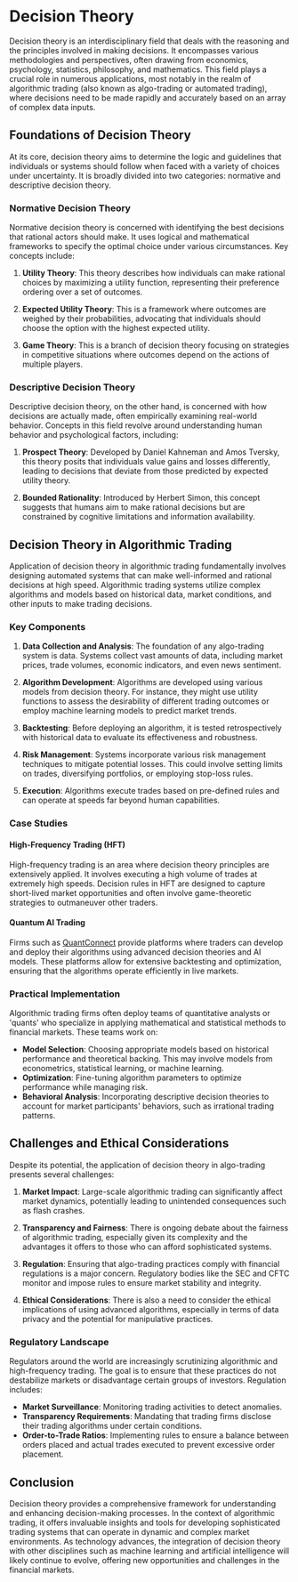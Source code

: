 # Decision Theory

Decision theory is an interdisciplinary field that deals with the reasoning and the principles involved in making decisions. It encompasses various methodologies and perspectives, often drawing from economics, psychology, statistics, philosophy, and mathematics. This field plays a crucial role in numerous applications, most notably in the realm of algorithmic trading (also known as algo-trading or automated trading), where decisions need to be made rapidly and accurately based on an array of complex data inputs.

## Foundations of Decision Theory

At its core, decision theory aims to determine the logic and guidelines that individuals or systems should follow when faced with a variety of choices under uncertainty. It is broadly divided into two categories: normative and descriptive decision theory.

### Normative Decision Theory

Normative decision theory is concerned with identifying the best decisions that rational actors should make. It uses logical and mathematical frameworks to specify the optimal choice under various circumstances. Key concepts include:

1. **Utility Theory**: This theory describes how individuals can make rational choices by maximizing a utility function, representing their preference ordering over a set of outcomes. 

2. **Expected Utility Theory**: This is a framework where outcomes are weighed by their probabilities, advocating that individuals should choose the option with the highest expected utility.

3. **Game Theory**: This is a branch of decision theory focusing on strategies in competitive situations where outcomes depend on the actions of multiple players.

### Descriptive Decision Theory

Descriptive decision theory, on the other hand, is concerned with how decisions are actually made, often empirically examining real-world behavior. Concepts in this field revolve around understanding human behavior and psychological factors, including:

1. **Prospect Theory**: Developed by Daniel Kahneman and Amos Tversky, this theory posits that individuals value gains and losses differently, leading to decisions that deviate from those predicted by expected utility theory.

2. **Bounded Rationality**: Introduced by Herbert Simon, this concept suggests that humans aim to make rational decisions but are constrained by cognitive limitations and information availability.

## Decision Theory in Algorithmic Trading

Application of decision theory in algorithmic trading fundamentally involves designing automated systems that can make well-informed and rational decisions at high speed. Algorithmic trading systems utilize complex algorithms and models based on historical data, market conditions, and other inputs to make trading decisions.

### Key Components

1. **Data Collection and Analysis**: The foundation of any algo-trading system is data. Systems collect vast amounts of data, including market prices, trade volumes, economic indicators, and even news sentiment.

2. **Algorithm Development**: Algorithms are developed using various models from decision theory. For instance, they might use utility functions to assess the desirability of different trading outcomes or employ machine learning models to predict market trends.

3. **Backtesting**: Before deploying an algorithm, it is tested retrospectively with historical data to evaluate its effectiveness and robustness.

4. **Risk Management**: Systems incorporate various risk management techniques to mitigate potential losses. This could involve setting limits on trades, diversifying portfolios, or employing stop-loss rules.

5. **Execution**: Algorithms execute trades based on pre-defined rules and can operate at speeds far beyond human capabilities.

### Case Studies

#### High-Frequency Trading (HFT)

High-frequency trading is an area where decision theory principles are extensively applied. It involves executing a high volume of trades at extremely high speeds. Decision rules in HFT are designed to capture short-lived market opportunities and often involve game-theoretic strategies to outmaneuver other traders.

#### Quantum AI Trading

Firms such as [QuantConnect](https://www.quantconnect.com/) provide platforms where traders can develop and deploy their algorithms using advanced decision theories and AI models. These platforms allow for extensive backtesting and optimization, ensuring that the algorithms operate efficiently in live markets.

### Practical Implementation

Algorithmic trading firms often deploy teams of quantitative analysts or 'quants' who specialize in applying mathematical and statistical methods to financial markets. These teams work on:

- **Model Selection**: Choosing appropriate models based on historical performance and theoretical backing. This may involve models from econometrics, statistical learning, or machine learning.
- **Optimization**: Fine-tuning algorithm parameters to optimize performance while managing risk.
- **Behavioral Analysis**: Incorporating descriptive decision theories to account for market participants' behaviors, such as irrational trading patterns.

## Challenges and Ethical Considerations

Despite its potential, the application of decision theory in algo-trading presents several challenges:

1. **Market Impact**: Large-scale algorithmic trading can significantly affect market dynamics, potentially leading to unintended consequences such as flash crashes.

2. **Transparency and Fairness**: There is ongoing debate about the fairness of algorithmic trading, especially given its complexity and the advantages it offers to those who can afford sophisticated systems.

3. **Regulation**: Ensuring that algo-trading practices comply with financial regulations is a major concern. Regulatory bodies like the SEC and CFTC monitor and impose rules to ensure market stability and integrity.

4. **Ethical Considerations**: There is also a need to consider the ethical implications of using advanced algorithms, especially in terms of data privacy and the potential for manipulative practices.

### Regulatory Landscape

Regulators around the world are increasingly scrutinizing algorithmic and high-frequency trading. The goal is to ensure that these practices do not destabilize markets or disadvantage certain groups of investors. Regulation includes:

- **Market Surveillance**: Monitoring trading activities to detect anomalies.
- **Transparency Requirements**: Mandating that trading firms disclose their trading algorithms under certain conditions.
- **Order-to-Trade Ratios**: Implementing rules to ensure a balance between orders placed and actual trades executed to prevent excessive order placement.

## Conclusion

Decision theory provides a comprehensive framework for understanding and enhancing decision-making processes. In the context of algorithmic trading, it offers invaluable insights and tools for developing sophisticated trading systems that can operate in dynamic and complex market environments. As technology advances, the integration of decision theory with other disciplines such as machine learning and artificial intelligence will likely continue to evolve, offering new opportunities and challenges in the financial markets.